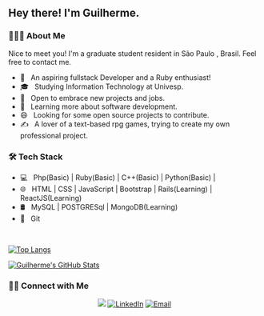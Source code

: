<h2> Hey there! I'm Guilherme.</h2>

<h3> 👨🏻‍💻 About Me </h3>
  Nice to meet you! I'm a graduate student resident in São Paulo , Brasil. Feel free to contact me.
<br>

- 🤔 &nbsp; An aspiring fullstack Developer and a Ruby enthusiast!
- 🎓 &nbsp; Studying Information Technology at Univesp.
- 💼 &nbsp; Open to embrace new projects and jobs.
- 🌱 &nbsp; Learning more about software development.
- 😄 &nbsp; Looking for some open source projects to contribute.
- ✍️ &nbsp; A lover of a text-based rpg games, trying to create my own professional project.

<h3>🛠 Tech Stack</h3>

- 💻 &nbsp; Php(Basic) | Ruby(Basic) | C++(Basic) | Python(Basic) |
- 🌐 &nbsp; HTML | CSS | JavaScript | Bootstrap | Rails(Learning) | ReactJS(Learning)
- 🛢 &nbsp; MySQL | POSTGRESql | MongoDB(Learning)
- 🔧 &nbsp; Git 

<br/>

[![Top Langs](https://github-readme-stats.vercel.app/api/top-langs/?username=mrguibs)](https://github.com/anuraghazra/github-readme-stats)

[![Guilherme's GitHub Stats](https://github-readme-stats.vercel.app/api?username=mrguibs&show_icons=true)](https://github.com/mrguibs)

<h3> 🤝🏻 Connect with Me </h3>

<p align="center">
  <a href="https://www.youtube.com/channel/UCkDOZ2JJC_ewihW3JQtpeYA"><img src="https://img.shields.io/badge/youtube-%23FF0000.svg?&style=for-the-badge&logo=youtube&logoColor=white"></a>
<a href="https://www.linkedin.com/in/silvaguilherme1/"><img alt="LinkedIn" src="https://img.shields.io/badge/linkedin-%230077B5.svg?&style=for-the-badge&logo=linkedin&logoColor=white"></a>
<a href="mailto:guilherme.gss@outlook.com.br"><img alt="Email" src="https://img.shields.io/badge/outlook-%230078D4.svg?&style=for-the-badge&logo=microsoftoutlook&logoColor=white"></a>


</p>

